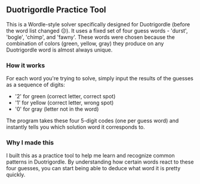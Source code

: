 ## Duotrigordle Practice Tool

This is a Wordle-style solver specifically designed for Duotrigordle (before the word list changed 😔). It uses a fixed set of four guess words - 'durst', 'bogle', 'chimp', and 'fawny'. These words were chosen because the combination of colors (green, yellow, gray) they produce on any Duotrigordle word is almost always unique.

### How it works

For each word you're trying to solve, simply input the results of the guesses as a sequence of digits:
- '2' for green (correct letter, correct spot)  
- '1' for yellow (correct letter, wrong spot)  
- '0' for gray (letter not in the word)

The program takes these four 5-digit codes (one per guess word) and instantly tells you which solution word it corresponds to.

### Why I made this

I built this as a practice tool to help me learn and recognize common patterns in Duotrigordle. By understanding how certain words react to these four guesses, you can start being able to deduce what word it is pretty quickly.
